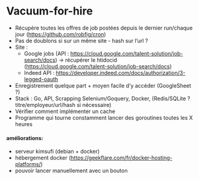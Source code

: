 # Vacuum-for-hire
- Récupère toutes les offres de job postées depuis le dernier run/chaque jour (https://github.com/robfig/cron)
- Pas de doublons si sur un même site - hash sur l’url ? 
- Site :
  - Google jobs (API : https://cloud.google.com/talent-solution/job-search/docs) -> récupérer le htidocid (https://cloud.google.com/talent-solution/job-search/docs)
  - Indeed API : https://developer.indeed.com/docs/authorization/3-legged-oauth
- Enregistrement quelque part + moyen facile d’y accéder (GoogleSheet ?)
- Stack : Go, API, Scrapping Selenium/Goquery, Docker, (Redis/SQLite ? titre/employeur/url/hash si nécessaire)
- Vérifier comment implémenter un cache
- Programme qui tourne constamment lancer des goroutines toutes les X heures


#### améliorations:
- serveur kimsufi (debian + docker)
- hébergement docker (https://geekflare.com/fr/docker-hosting-platforms/)
- pouvoir lancer manuellement avec un bouton